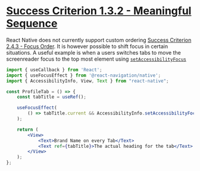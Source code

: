 # [Success Criterion 1.3.2 - Meaningful Sequence](https://www.w3.org/WAI/WCAG21/Understanding/meaningful-sequence.html)

React Native does not currently support custom ordering [Success Criterion 2.4.3 - Focus Order](2.4.3.md). It is however possible to shift focus in certain situations.
A useful example is when a users switches tabs to move the screenreader focus to the top most element using [`setAccessibilityFocus`](https://reactnative.dev/docs/accessibilityinfo#setaccessibilityfocus)

```jsx
import { useCallback } from 'React';
import { useFocusEffect } from '@react-navigation/native';
import { AccessibilityInfo, View, Text } from "react-native";

const ProfileTab = () => {
    const tabTitle = useRef();

    useFocusEffect(
        () => tabTitle.current && AccessibilityInfo.setAccessibilityFocus(tabTitle)
    );

    return (
        <View>
            <Text>Brand Name on every Tab</Text>
            <Text ref={tabTitle}>The actual heading for the tab</Text>
        </View>
    );
};
```

